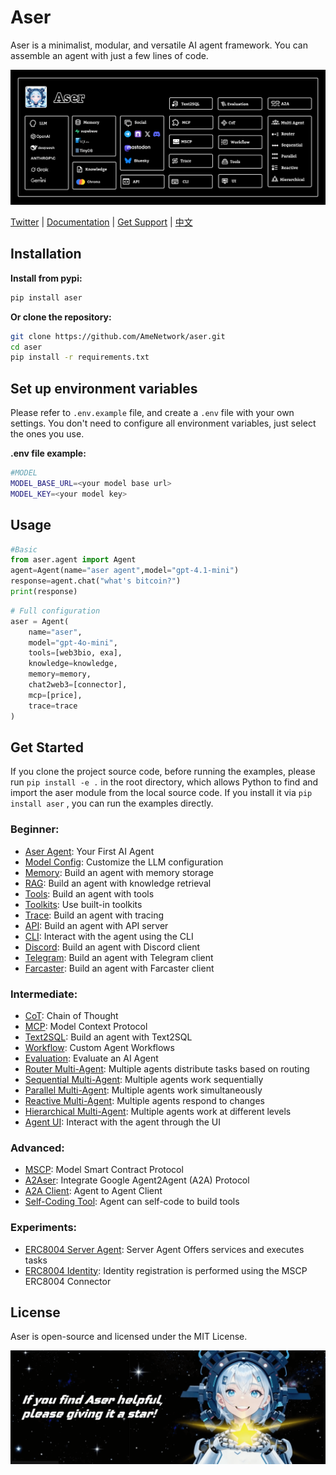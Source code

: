 # Aser

Aser is a minimalist, modular, and versatile AI agent framework. You can assemble an agent with just a few lines of code.

![](./examples/images/architecture.png)

[Twitter](https://x.com/Web3Rickey) | [Documentation](https://docs.ame.network/aser/overview) | [Get Support](https://t.me/hello_rickey) | [中文](./README_CN.md)

## Installation

**Install from pypi:**

```bash
pip install aser
```

**Or clone the repository:**

```bash
git clone https://github.com/AmeNetwork/aser.git
cd aser
pip install -r requirements.txt
```

## Set up environment variables

Please refer to `.env.example` file, and create a `.env` file with your own settings. You don't need to configure all environment variables, just select the ones you use.

**.env file example:**

```bash
#MODEL
MODEL_BASE_URL=<your model base url>
MODEL_KEY=<your model key>
```

## Usage

```python
#Basic
from aser.agent import Agent
agent=Agent(name="aser agent",model="gpt-4.1-mini")
response=agent.chat("what's bitcoin?")
print(response)
```

```python
# Full configuration
aser = Agent(
    name="aser",
    model="gpt-4o-mini",
    tools=[web3bio, exa],
    knowledge=knowledge,
    memory=memory,
    chat2web3=[connector],
    mcp=[price],
    trace=trace
)
```

## Get Started

If you clone the project source code, before running the examples, please run `pip install -e .` in the root directory, which allows Python to find and import the aser module from the local source code. If you install it via `pip install aser` , you can run the examples directly.

### Beginner:

- [Aser Agent](./examples/agent.py): Your First AI Agent
- [Model Config](./examples/agent_model.py): Customize the LLM configuration
- [Memory](./examples/agent_memory.py): Build an agent with memory storage
- [RAG](./examples/agent_knowledge.py): Build an agent with knowledge retrieval
- [Tools](./examples/agent_tools.py): Build an agent with tools
- [Toolkits](./examples/agent_toolkits.py): Use built-in toolkits
- [Trace](./examples/agent_trace.py): Build an agent with tracing
- [API](./examples/agent_api.py): Build an agent with API server
- [CLI](./examples/agent_cli.py): Interact with the agent using the CLI
- [Discord](./examples/agent_discord.py): Build an agent with Discord client
- [Telegram](./examples/agent_telegram.py): Build an agent with Telegram client
- [Farcaster](./examples/agent_farcaster.py): Build an agent with Farcaster client

### Intermediate:

- [CoT](./examples/agent_cot.py): Chain of Thought
- [MCP](./examples/agent_mcp.py): Model Context Protocol 
- [Text2SQL](./examples/agent_text2sql.py): Build an agent with Text2SQL
- [Workflow](./examples/agent_workflow.py): Custom Agent Workflows
- [Evaluation](./examples/agent_evaluation.py): Evaluate an AI Agent
- [Router Multi-Agent](./examples/router_multi_agent.py): Multiple agents distribute tasks based on routing
- [Sequential Multi-Agent](./examples/sequential_multi_agent.py): Multiple agents work sequentially
- [Parallel Multi-Agent](./examples/parallel_multi_agent.py): Multiple agents work simultaneously
- [Reactive Multi-Agent](./examples/reactive_multi_agent.py): Multiple agents respond to changes
- [Hierarchical Multi-Agent](./examples/hierarchical_multi_agent.py): Multiple agents work at different levels
- [Agent UI](https://github.com/AmeNetwork/ame-ui): Interact with the agent through the UI

### Advanced:

- [MSCP](./examples/agent_mcp.py): Model Smart Contract Protocol
- [A2Aser](./examples/a2a_server.py): Integrate Google Agent2Agent (A2A) Protocol
- [A2A Client](./examples/a2a_client.py): Agent to Agent Client
- [Self-Coding Tool](./examples/self_coding_tool.py): Agent can self-code to build tools

### Experiments:
- [ERC8004 Server Agent](./examples/a2a_erc8004_server.py): Server Agent Offers services and executes tasks
- [ERC8004 Identity](./examples/agent_mscp_erc8004.py): Identity registration is performed using the MSCP ERC8004 Connector


## License
Aser is open-source and licensed under the MIT License.


![](./examples/images/star.png)
